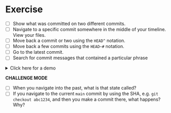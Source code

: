 # Exercise

- [ ] Show what was committed on two different commits.
- [ ] Navigate to a specific commit somewhere in the middle of your timeline. View your files.
- [ ] Move back a commit or two using the `HEAD^` notation.
- [ ] Move back a few commits using the `HEAD~#` notation.
- [ ] Go to the latest commit.
- [ ] Search for commit messages that contained a particular phrase

<details><summary>Click here for a demo</summary>

https://s5.gifyu.com/images/demo618d852721daaa18.gif

</details>

**CHALLENGE MODE**

- [ ] When you navigate into the past, what is that state called?
- [ ] If you navigate to the current `main` commit by using the SHA, e.g. `git checkout abc1234`, and then you make a commit there, what happens? Why?
